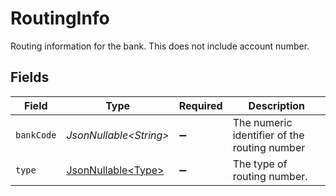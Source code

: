 # RoutingInfo

Routing information for the bank. This does not include account number.


## Fields

| Field                                                  | Type                                                   | Required                                               | Description                                            |
| ------------------------------------------------------ | ------------------------------------------------------ | ------------------------------------------------------ | ------------------------------------------------------ |
| `bankCode`                                             | *JsonNullable\<String>*                                | :heavy_minus_sign:                                     | The numeric identifier of the routing number           |
| `type`                                                 | [JsonNullable\<Type>](../../models/components/Type.md) | :heavy_minus_sign:                                     | The type of routing number.                            |